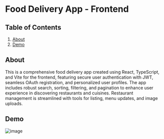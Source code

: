 # Food Delivery App - Frontend

## Table of Contents

<ol>
  <li><a href="#about">About</a></li>
  <li><a href="#demo">Demo</a></li>
</ol>

## About

This is a comprehensive food delivery app created using React, TypeScript, and Vite for the frontend, featuring secure user authentication with JWT, seamless OAuth registration, and personalized user profiles. The app includes robust search, sorting, filtering, and pagination to enhance user experience in discovering restaurants and cuisines. Restaurant management is streamlined with tools for listing, menu updates, and image uploads.

## Demo

![image](https://github.com/yiufakinex/food-delivery-app-frontend)

<br>
